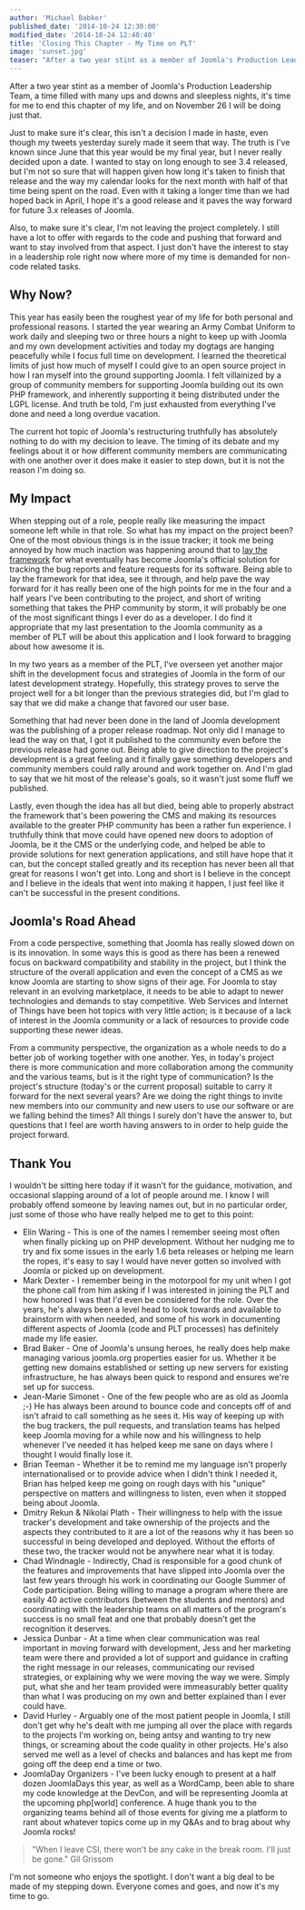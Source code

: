 ```yaml
---
author: 'Michael Babker'
published_date: '2014-10-24 12:30:00'
modified_date: '2014-10-24 12:40:40'
title: 'Closing This Chapter - My Time on PLT'
image: 'sunset.jpg'
teaser: "After a two year stint as a member of Joomla's Production Leadership Team, a time filled with many ups and downs and sleepless nights, it's time for me to end this chapter of my life, and on November 26 I will be doing just that."
---
```


After a two year stint as a member of Joomla's Production Leadership Team, a time filled with many ups and downs and sleepless nights, it's time for me to end this chapter of my life, and on November 26 I will be doing just that.

Just to make sure it's clear, this isn't a decision I made in haste, even though my tweets yesterday surely made it seem that way. The truth is I've known since June that this year would be my final year, but I never really decided upon a date. I wanted to stay on long enough to see 3.4 released, but I'm not so sure that will happen given how long it's taken to finish that release and the way my calendar looks for the next month with half of that time being spent on the road. Even with it taking a longer time than we had hoped back in April, I hope it's a good release and it paves the way forward for future 3.x releases of Joomla.

Also, to make sure it's clear, I'm not leaving the project completely. I still have a lot to offer with regards to the code and pushing that forward and want to stay involved from that aspect. I just don't have the interest to stay in a leadership role right now where more of my time is demanded for non-code related tasks.

## Why Now?

This year has easily been the roughest year of my life for both personal and professional reasons. I started the year wearing an Army Combat Uniform to work daily and sleeping two or three hours a night to keep up with Joomla and my own development activities and today my dogtags are hanging peacefully while I focus full time on development. I learned the theoretical limits of just how much of myself I could give to an open source project in how I ran myself into the ground supporting Joomla. I felt villainized by a group of community members for supporting Joomla building out its own PHP framework, and inherently supporting it being distributed under the LGPL license. And truth be told, I'm just exhausted from everything I've done and need a long overdue vacation.

The current hot topic of Joomla's restructuring truthfully has absolutely nothing to do with my decision to leave. The timing of its debate and my feelings about it or how different community members are communicating with one another over it does make it easier to step down, but it is not the reason I'm doing so.

## My Impact

When stepping out of a role, people really like measuring the impact someone left while in that role. So what has my impact on the project been? One of the most obvious things is in the issue tracker; it took me being annoyed by how much inaction was happening around that to <a href="https://github.com/joomla/jissues/commit/0d24a4dd7de65210792483615728b7965aa44024" rel="nofollow">lay the framework</a> for what eventually has become Joomla's official solution for tracking the bug reports and feature requests for its software. Being able to lay the framework for that idea, see it through, and help pave the way forward for it has really been one of the high points for me in the four and a half years I've been contributing to the project, and short of writing something that takes the PHP community by storm, it will probably be one of the most significant things I ever do as a developer. I do find it appropriate that my last presentation to the Joomla community as a member of PLT will be about this application and I look forward to bragging about how awesome it is.

In my two years as a member of the PLT, I've overseen yet another major shift in the development focus and strategies of Joomla in the form of our latest development strategy. Hopefully, this strategy proves to serve the project well for a bit longer than the previous strategies did, but I'm glad to say that we did make a change that favored our user base.

Something that had never been done in the land of Joomla development was the publishing of a proper release roadmap. Not only did I manage to lead the way on that, I got it published to the community even before the previous release had gone out. Being able to give direction to the project's development is a great feeling and it finally gave something developers and community members could rally around and work together on. And I'm glad to say that we hit most of the release's goals, so it wasn't just some fluff we published.

Lastly, even though the idea has all but died, being able to properly abstract the framework that's been powering the CMS and making its resources available to the greater PHP community has been a rather fun experience. I truthfully think that move could have opened new doors to adoption of Joomla, be it the CMS or the underlying code, and helped be able to provide solutions for next generation applications, and still have hope that it can, but the concept stalled greatly and its reception has never been all that great for reasons I won't get into. Long and short is I believe in the concept and I believe in the ideals that went into making it happen, I just feel like it can't be successful in the present conditions.

## Joomla's Road Ahead

From a code perspective, something that Joomla has really slowed down on is its innovation. In some ways this is good as there has been a renewed focus on backward compatibility and stability in the project, but I think the structure of the overall application and even the concept of a CMS as we know Joomla are starting to show signs of their age. For Joomla to stay relevant in an evolving marketplace, it needs to be able to adapt to newer technologies and demands to stay competitive. Web Services and Internet of Things have been hot topics with very little action; is it because of a lack of interest in the Joomla community or a lack of resources to provide code supporting these newer ideas.

From a community perspective, the organization as a whole needs to do a better job of working together with one another. Yes, in today's project there is more communication and more collaboration among the community and the various teams, but is it the right type of communication? Is the project's structure (today's or the current proposal) suitable to carry it forward for the next several years? Are we doing the right things to invite new members into our community and new users to use our software or are we falling behind the times? All things I surely don't have the answer to, but questions that I feel are worth having answers to in order to help guide the project forward.

## Thank You

I wouldn't be sitting here today if it wasn't for the guidance, motivation, and occasional slapping around of a lot of people around me. I know I will probably offend someone by leaving names out, but in no particular order, just some of those who have really helped me to get to this point:

* Elin Waring - This is one of the names I remember seeing most often when finally picking up on PHP development. Without her nudging me to try and fix some issues in the early 1.6 beta releases or helping me learn the ropes, it's easy to say I would have never gotten so involved with Joomla or picked up on development.
* Mark Dexter - I remember being in the motorpool for my unit when I got the phone call from him asking if I was interested in joining the PLT and how honored I was that I'd even be considered for the role. Over the years, he's always been a level head to look towards and available to brainstorm with when needed, and some of his work in documenting different aspects of Joomla (code and PLT processes) has definitely made my life easier.
* Brad Baker - One of Joomla's unsung heroes, he really does help make managing various joomla.org properties easier for us. Whether it be getting new domains established or setting up new servers for existing infrastructure, he has always been quick to respond and ensures we're set up for success.
* Jean-Marie Simonet - One of the few people who are as old as Joomla ;-) He has always been around to bounce code and concepts off of and isn't afraid to call something as he sees it. His way of keeping up with the bug trackers, the pull requests, and translation teams has helped keep Joomla moving for a while now and his willingness to help whenever I've needed it has helped keep me sane on days where I thought I would finally lose it.
* Brian Teeman - Whether it be to remind me my language isn't properly internationalised or to provide advice when I didn't think I needed it, Brian has helped keep me going on rough days with his "unique" perspective on matters and willingness to listen, even when it stopped being about Joomla.
* Dmitry Rekun & Nikolai Plath - Their willingness to help with the issue tracker's development and take ownership of the projects and the aspects they contributed to it are a lot of the reasons why it has been so successful in being developed and deployed. Without the efforts of these two, the tracker would not be anywhere near what it is today.
* Chad Windnagle - Indirectly, Chad is responsible for a good chunk of the features and improvements that have slipped into Joomla over the last few years through his work in coordinating our Google Summer of Code participation. Being willing to manage a program where there are easily 40 active contributors (between the students and mentors) and coordinating with the leadership teams on all matters of the program's success is no small feat and one that probably doesn't get the recognition it deserves.
* Jessica Dunbar - At a time when clear communication was real important in moving forward with development, Jess and her marketing team were there and provided a lot of support and guidance in crafting the right message in our releases, communicating our revised strategies, or explaining why we were moving the way we were. Simply put, what she and her team provided were immeasurably better quality than what I was producing on my own and better explained than I ever could have.
* David Hurley - Arguably one of the most patient people in Joomla, I still don't get why he's dealt with me jumping all over the place with regards to the projects I'm working on, being antsy and wanting to try new things, or screaming about the code quality in other projects. He's also served me well as a level of checks and balances and has kept me from going off the deep end a time or two.
* JoomlaDay Organizers - I've been lucky enough to present at a half dozen JoomlaDays this year, as well as a WordCamp, been able to share my code knowledge at the DevCon, and will be representing Joomla at the upcoming php[world] conference. A huge thank you to the organizing teams behind all of those events for giving me a platform to rant about whatever topics come up in my Q&As and to brag about why Joomla rocks!

> "When I leave CSI, there won't be any cake in the break room. I'll just be gone."
> Gil Grissom

I'm not someone who enjoys the spotlight. I don't want a big deal to be made of my stepping down. Everyone comes and goes, and now it's my time to go.
